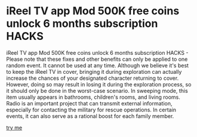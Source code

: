 # iReel TV app Mod 500K free coins unlock 6 months subscription HACKS

iReel TV app Mod 500K free coins unlock 6 months subscription HACKS - Please note that these fixes and other benefits can only be applied to one random event. It cannot be used at any time. Although we believe it's best to keep the iReel TV in cover, bringing it during exploration can actually increase the chances of your designated character returning to cover. However, doing so may result in losing it during the exploration process, so it should only be done in the worst-case scenario. In sweeping mode, this item usually appears in bathrooms, children's rooms, and living rooms. Radio is an important project that can transmit external information, especially for contacting the military for rescue operations. In certain events, it can also serve as a rational boost for each family member.

[try me](https://psp-haxors.com/ireeltv)

